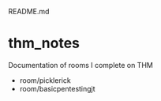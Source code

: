 README.md
# thm_notes
Documentation of rooms I complete on THM

- room/picklerick
- room/basicpentestingjt